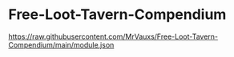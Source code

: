 # Free-Loot-Tavern-Compendium

https://raw.githubusercontent.com/MrVauxs/Free-Loot-Tavern-Compendium/main/module.json
